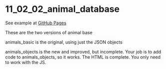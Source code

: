 # 11_02_02_animal_database

See example at [GitHub Pages](https://stineps.github.io/11_02_02_animal_database/)

These are the two versions of animal base

animals_basic is the original, using just the JSON objects

animals_objects is the new and improved, but incomplete.
Your job is to add code to animals_objects, so it works.
The HTML is complete. You only need to work with the JS.
